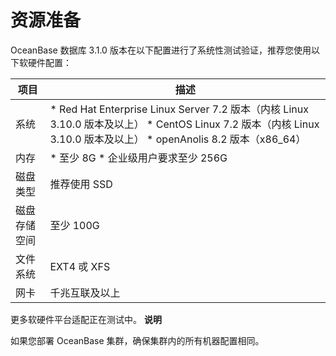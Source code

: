 资源准备 
=========================



OceanBase 数据库 3.1.0 版本在以下配置进行了系统性测试验证，推荐您使用以下软硬件配置：


|   项目   |                                                                                                                                               描述                                                                                                                                               |
|--------|------------------------------------------------------------------------------------------------------------------------------------------------------------------------------------------------------------------------------------------------------------------------------------------------|
| 系统     | * Red Hat Enterprise Linux Server 7.2 版本（内核 Linux 3.10.0 版本及以上）    <!-- --> * CentOS Linux 7.2 版本（内核 Linux 3.10.0 版本及以上）   * openAnolis 8.2 版本（x86_64）    |
| 内存     | * 至少 8G   * 企业级用户要求至少 256G                                                                                                                                                                                  |
| 磁盘类型   | 推荐使用 SSD                                                                                                                                                                                                                                                                                       |
| 磁盘存储空间 | 至少 100G                                                                                                                                                                                                                                                                                        |
| 文件系统   | EXT4 戓 XFS                                                                                                                                                                                                                                                                                     |
| 网卡     | 千兆互联及以上                                                                                                                                                                                                                                                                                        |



更多软硬件平台适配正在测试中。
**说明**

如果您部署 OceanBase 集群，确保集群内的所有机器配置相同。



